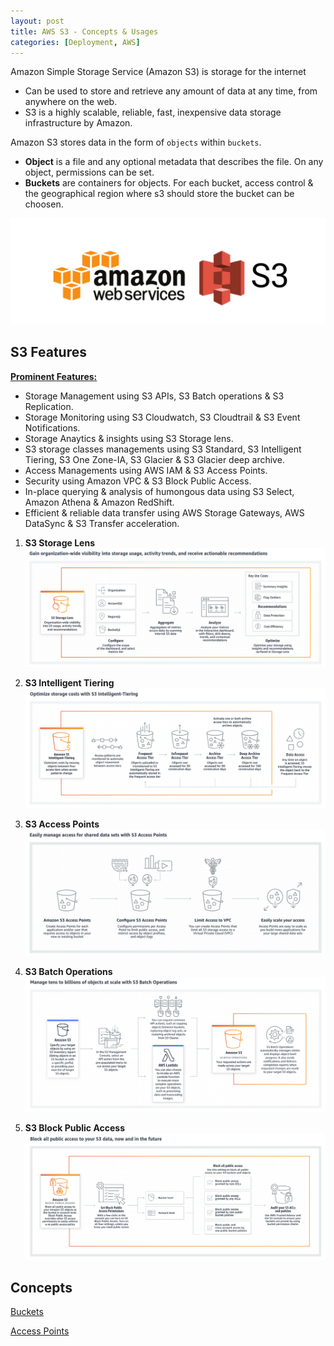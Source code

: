 ```yaml
---
layout: post
title: AWS S3 - Concepts & Usages
categories: [Deployment, AWS]
---
```


Amazon Simple Storage Service (Amazon S3) is storage for the internet
- Can be used to store and retrieve any amount of data at any time, from anywhere on the web.
- S3 is a highly scalable, reliable, fast, inexpensive data storage infrastructure by Amazon.

Amazon S3 stores data in the form of `objects` within `buckets`.
- **Object** is a file and any optional metadata that describes the file. On any object, permissions can be set.
- **Buckets** are containers for objects. For each bucket, access control & the geographical region where s3 should store the bucket can be choosen.

![aws-s3](../assets/images/AWS-S3-1.png)

## S3 Features

<ins>**Prominent Features:**</ins>
- Storage Management using S3 APIs, S3 Batch operations & S3 Replication.
- Storage Monitoring using S3 Cloudwatch, S3 Cloudtrail & S3 Event Notifications.
- Storage Anaytics & insights using S3 Storage lens.
- S3 storage classes managements using S3 Standard, S3 Intelligent Tiering, S3 One Zone-IA, S3 Glacier & S3 Glacier deep archive.
- Access Managements using AWS IAM & S3 Access Points.
- Security using Amazon VPC & S3 Block Public Access.
- In-place querying & analysis of humongous data using S3 Select, Amazon Athena & Amazon RedShift.
- Efficient & reliable data transfer using AWS Storage Gateways, AWS DataSync & S3 Transfer acceleration.


1. **S3 Storage Lens**
![s3-storage-lens](../assets/images/AWS-S3-2.png)

2. **S3 Intelligent Tiering**
![s3-tiering](../assets/images/AWS-S3-3.png)

3. **S3 Access Points**
![s3-access-points](../assets/images/AWS-S3-4.png)

4. **S3 Batch Operations**
![s3-batch](../assets/images/AWS-S3-5.png)

5. **S3 Block Public Access**
![s3-access-blocker](../assets/images/AWS-S3-6.png)


## Concepts

<ins>Buckets</ins>

<ins>Access Points</ins>
